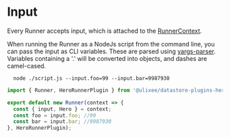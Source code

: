 # Input

Every Runner accepts input, which is attached to the [RunnerContext](./runner-context.md).

When running the Runner as a NodeJs script from the command line, you can pass the input as CLI variables. These are parsed using [yargs-parser](https://github.com/yargs/yargs-parser). Variables containing a '.' will be converted into objects, and dashes are camel-cased.

```shell
  node ./script.js --input.foo=99 --input.bar=9987930
```

```js
import { Runner, HeroRunnerPlugin } from '@ulixee/datastore-plugins-hero';

export default new Runner(context => {
  const { input, Hero } = context;
  const foo = input.foo; //99
  const bar = input.bar; //9987930
}, HeroRunnerPlugin);
```
